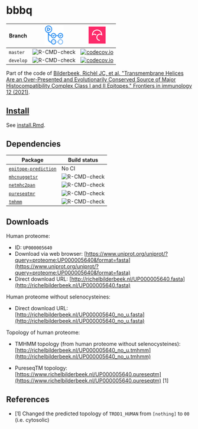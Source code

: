 # bbbq

Branch   |[![GitHub Actions logo](man/figures/GitHubActions.png)](https://github.com/richelbilderbeek/bbbq/actions)| [![Codecov logo](pics/Codecov.png)](https://www.codecov.io)
---------|---------------------------------------------------------------------------------------------------------|------------------------------------------------------------------------------------------------------------------------------------------------------------
`master` |![R-CMD-check](https://github.com/richelbilderbeek/bbbq/workflows/R-CMD-check/badge.svg?branch=master)   |[![codecov.io](https://codecov.io/github/richelbilderbeek/bbbq/coverage.svg?branch=master)](https://codecov.io/github/richelbilderbeek/bbbq?branch=master)
`develop`|![R-CMD-check](https://github.com/richelbilderbeek/bbbq/workflows/R-CMD-check/badge.svg?branch=develop)  |[![codecov.io](https://codecov.io/github/richelbilderbeek/bbbq/coverage.svg?branch=develop)](https://codecov.io/github/richelbilderbeek/bbbq?branch=develop)

Part of the code of [Bilderbeek, Richèl JC, et al. "Transmembrane Helices Are an Over-Presented and Evolutionarily Conserved Source of Major Histocompatibility Complex Class I and II Epitopes." Frontiers in immunology 12 (2021)](https://github.com/richelbilderbeek/bbbq_article).

## [Install](install.Rmd)

See [install.Rmd](install.Rmd).

## Dependencies

Package                                                              |Build status
---------------------------------------------------------------------|---------------------------------------------------------------------------------------------------------------------------------------------------------------
[`epitope-prediction`](https://github.com/jtextor/epitope-prediction)|No CI
[`mhcnuggetsr`](https://github.com/richelbilderbeek/mhcnuggetsr)     |![R-CMD-check](https://github.com/richelbilderbeek/mhcnuggetsr/workflows/R-CMD-check/badge.svg?branch=master)
[`netmhc2pan`](https://github.com/richelbilderbeek/netmhc2pan)       |![R-CMD-check](https://github.com/richelbilderbeek/netmhc2pan/workflows/R-CMD-check/badge.svg?branch=master)
[`pureseqtmr`](https://github.com/richelbilderbeek/pureseqtmr)       |![R-CMD-check](https://github.com/richelbilderbeek/pureseqtmr/workflows/R-CMD-check/badge.svg?branch=master)
[`tmhmm`](https://github.com/richelbilderbeek/tmhmm)                 |![R-CMD-check](https://github.com/richelbilderbeek/tmhmm/workflows/R-CMD-check/badge.svg?branch=master)

## Downloads

Human proteome: 
 * ID: `UP000005640`
 * Download via web browser: [https://www.uniprot.org/uniprot/?query=proteome:UP000005640&format=fasta](https://www.uniprot.org/uniprot/?query=proteome:UP000005640&format=fasta)
 * Direct download URL: [http://richelbilderbeek.nl/UP000005640.fasta](http://richelbilderbeek.nl/UP000005640.fasta)

Human proteome without selenocysteines: 
 * Direct download URL: [http://richelbilderbeek.nl/UP000005640_no_u.fasta](http://richelbilderbeek.nl/UP000005640_no_u.fasta)

Topology of human proteome: 

 * TMHMM topology (from human proteome without selenocysteines): [http://richelbilderbeek.nl/UP000005640_no_u.tmhmm](http://richelbilderbeek.nl/UP000005640_no_u.tmhmm)

 * PureseqTM topology: [https://www.richelbilderbeek.nl/UP000005640.pureseqtm](https://www.richelbilderbeek.nl/UP000005640.pureseqtm) [1]

## References

 * [1] Changed the predicted topology of `TRDD1_HUMAN` from `[nothing]` to `00` (i.e. cytosolic)


